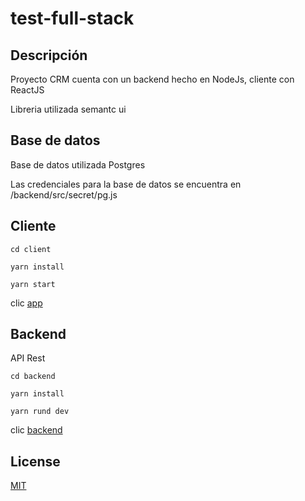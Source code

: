 # test-full-stack

## Descripción
Proyecto CRM cuenta con un backend hecho en NodeJs, cliente con ReactJS

Libreria utilizada semantc ui

## Base de datos
Base de datos utilizada Postgres

Las credenciales para la base de datos se encuentra en /backend/src/secret/pg.js

## Cliente
```
cd client

yarn install

yarn start

```

clic [app](http://localhost:3000)

## Backend

API Rest

```
cd backend

yarn install

yarn rund dev
```

clic [backend](http://localhost:3000)




## License
[MIT](https://choosealicense.com/licenses/mit/)